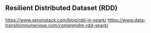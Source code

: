 Resilient Distributed Dataset (RDD) 
--------------
https://www.xenonstack.com/blog/rdd-in-spark/
https://www.data-transitionnumerique.com/comprendre-rdd-spark/
